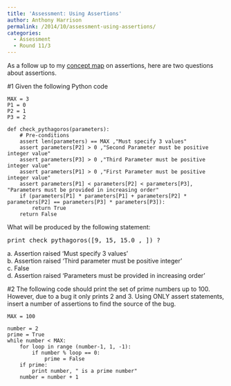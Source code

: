 ```yaml
---
title: 'Assessment: Using Assertions'
author: Anthony Harrison
permalink: /2014/10/assessment-using-assertions/
categories:
  - Assessment
  - Round 11/3
---
```

As a follow up to my <a href="http://teaching.software-carpentry.org/2014/09/13/concept-map-using-assertions/" target="_blank">concept map</a> on assertions, here are two questions about assertions.

#1 Given the following Python code

    MAX = 3
    P1 = 0
    P2 = 1
    P3 = 2
    
    def check_pythagoros(parameters):
        # Pre-conditions
        assert len(parameters) == MAX ,"Must specify 3 values"
        assert parameters[P2] > 0 ,"Second Parameter must be positive integer value"
        assert parameters[P3] > 0 ,"Third Parameter must be positive integer value"
        assert parameters[P1] > 0 ,"First Parameter must be positive integer value"
        assert parameters[P1] < parameters[P2] < parameters[P3], "Parameters must be provided in increasing order"
        if (parameters[P1] * parameters[P1] + parameters[P2] * parameters[P2] == parameters[P3] * parameters[P3]):
            return True
        return False
    

What will be produced by the following statement:

<pre>print check_pythagoros([9, 15, 15.0 , ]) ?</pre>

a. Assertion raised &#8216;Must specify 3 values&#8217;  
b. Assertion raised &#8216;Third parameter must be positive integer&#8217;  
c. False  
d. Assertion raised &#8216;Parameters must be provided in increasing order&#8217;

#2 The following code should print the set of prime numbers up to 100. However, due to a bug it only prints 2 and 3. Using ONLY assert statements, insert a number of assertions to find the source of the bug.

    MAX = 100
    
    number = 2
    prime = True
    while number < MAX:
        for loop in range (number-1, 1, -1):
            if number % loop == 0:
                prime = False
        if prime:
            print number, " is a prime number"
        number = number + 1
